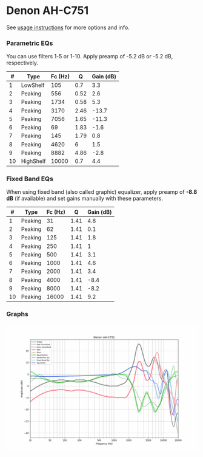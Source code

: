 # Denon AH-C751
See [usage instructions](https://github.com/jaakkopasanen/AutoEq#usage) for more options and info.

### Parametric EQs
You can use filters 1-5 or 1-10. Apply preamp of -5.2 dB or -5.2 dB, respectively.

|   # | Type      |   Fc (Hz) |    Q |   Gain (dB) |
|-----|-----------|-----------|------|-------------|
|   1 | LowShelf  |       105 | 0.7  |         3.3 |
|   2 | Peaking   |       556 | 0.52 |         2.6 |
|   3 | Peaking   |      1734 | 0.58 |         5.3 |
|   4 | Peaking   |      3170 | 2.46 |       -13.7 |
|   5 | Peaking   |      7056 | 1.65 |       -11.3 |
|   6 | Peaking   |        69 | 1.83 |        -1.6 |
|   7 | Peaking   |       145 | 1.79 |         0.8 |
|   8 | Peaking   |      4620 | 6    |         1.5 |
|   9 | Peaking   |      8882 | 4.86 |        -2.8 |
|  10 | HighShelf |     10000 | 0.7  |         4.4 |

### Fixed Band EQs
When using fixed band (also called graphic) equalizer, apply preamp of **-8.8 dB** (if available) and set gains manually with these parameters.

|   # | Type    |   Fc (Hz) |    Q |   Gain (dB) |
|-----|---------|-----------|------|-------------|
|   1 | Peaking |        31 | 1.41 |         4.8 |
|   2 | Peaking |        62 | 1.41 |         0.1 |
|   3 | Peaking |       125 | 1.41 |         1.8 |
|   4 | Peaking |       250 | 1.41 |         1   |
|   5 | Peaking |       500 | 1.41 |         3.1 |
|   6 | Peaking |      1000 | 1.41 |         4.6 |
|   7 | Peaking |      2000 | 1.41 |         3.4 |
|   8 | Peaking |      4000 | 1.41 |        -8.4 |
|   9 | Peaking |      8000 | 1.41 |        -8.2 |
|  10 | Peaking |     16000 | 1.41 |         9.2 |

### Graphs
![](./Denon%20AH-C751.png)
